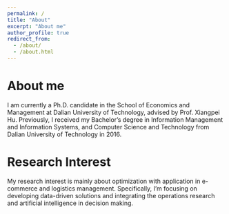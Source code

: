 ```yaml
---
permalink: /
title: "About"
excerpt: "About me"
author_profile: true
redirect_from: 
  - /about/
  - /about.html
---
```


About me
======
I am currently a Ph.D. candidate in the School of Economics and Management at Dalian University of Technology, advised by Prof. Xiangpei Hu. Previously, I received my Bachelor’s degree in Information Management and Information Systems, and Computer Science and Technology from Dalian University of Technology in 2016.

Research Interest
======
My research interest is mainly about optimization with application in e-commerce and logistics management. Specifically, I’m focusing on developing data-driven solutions and integrating the operations research and artificial intelligence in decision making.

